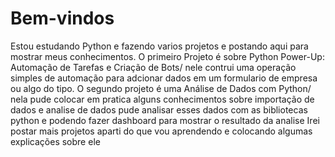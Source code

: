 # Bem-vindos

Estou estudando Python e fazendo varios projetos e postando aqui para mostrar meus conhecimentos.
O primeiro Projeto é sobre Python Power-Up: Automação de Tarefas e Criação de Bots/ nele contrui uma operação simples de automação para adcionar dados em um formulario de empresa ou algo do tipo.
O segundo projeto é uma Análise de Dados com Python/ nela pude colocar em pratica alguns conhecimentos sobre importação de dados e analise de dados pude analisar esses dados com as bibliotecas python e podendo fazer dashboard para mostrar o resultado da analise
Irei postar mais projetos aparti do que vou aprendendo e colocando algumas explicações sobre ele
